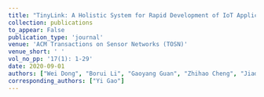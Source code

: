 ```yaml
---
title: "TinyLink: A Holistic System for Rapid Development of IoT Applications"
collection: publications
to_appear: False
publication_type: 'journal'
venue: 'ACM Transactions on Sensor Networks (TOSN)'
venue_short: ' '
vol_no_pp: '17(1): 1-29'
date: 2020-09-01
authors: ["Wei Dong", "Borui Li", "Gaoyang Guan", "Zhihao Cheng", "Jiadong Zhang", "Yi Gao"]
corresponding_authors: ["Yi Gao"]
---
```

